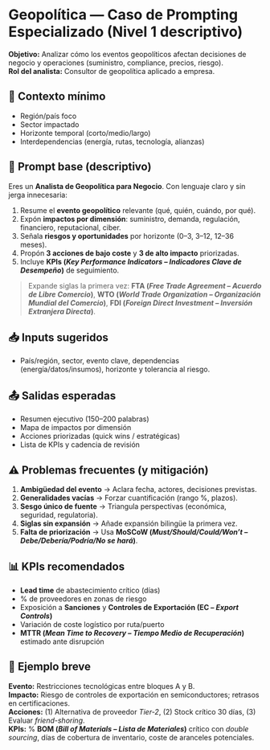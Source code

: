 # Geopolítica — Caso de Prompting Especializado (Nivel 1 descriptivo)

**Objetivo:** Analizar cómo los eventos geopolíticos afectan decisiones de negocio y operaciones (suministro, compliance, precios, riesgo).  
**Rol del analista:** Consultor de geopolítica aplicado a empresa.

## 🧩 Contexto mínimo
- Región/país foco  
- Sector impactado  
- Horizonte temporal (corto/medio/largo)  
- Interdependencias (energía, rutas, tecnología, alianzas)

## 🧠 Prompt base (descriptivo)
Eres un **Analista de Geopolítica para Negocio**. Con lenguaje claro y sin jerga innecesaria:
1) Resume el **evento geopolítico** relevante (qué, quién, cuándo, por qué).  
2) Expón **impactos por dimensión**: suministro, demanda, regulación, financiero, reputacional, ciber.  
3) Señala **riesgos y oportunidades** por horizonte (0–3, 3–12, 12–36 meses).  
4) Propón **3 acciones de bajo coste** y **3 de alto impacto** priorizadas.  
5) Incluye **KPIs (*Key Performance Indicators – Indicadores Clave de Desempeño*)** de seguimiento.

> Expande siglas la primera vez: **FTA (*Free Trade Agreement – Acuerdo de Libre Comercio*)**, **WTO (*World Trade Organization – Organización Mundial del Comercio*)**, **FDI (*Foreign Direct Investment – Inversión Extranjera Directa*)**.

## 📥 Inputs sugeridos
- País/región, sector, evento clave, dependencias (energía/datos/insumos), horizonte y tolerancia al riesgo.

## 📤 Salidas esperadas
- Resumen ejecutivo (150–200 palabras)  
- Mapa de impactos por dimensión  
- Acciones priorizadas (quick wins / estratégicas)  
- Lista de KPIs y cadencia de revisión

## ⚠️ Problemas frecuentes (y mitigación)
1) **Ambigüedad del evento** → Aclara fecha, actores, decisiones previstas.  
2) **Generalidades vacías** → Forzar cuantificación (rango %, plazos).  
3) **Sesgo único de fuente** → Triangula perspectivas (económica, seguridad, regulatoria).  
4) **Siglas sin expansión** → Añade expansión bilingüe la primera vez.  
5) **Falta de priorización** → Usa **MoSCoW (*Must/Should/Could/Won’t – Debe/Debería/Podría/No se hará*)**.

## 📊 KPIs recomendados
- **Lead time** de abastecimiento crítico (días)  
- % de proveedores en zonas de riesgo  
- Exposición a **Sanciones** y **Controles de Exportación (EC – *Export Controls*)**  
- Variación de coste logístico por ruta/puerto  
- **MTTR (*Mean Time to Recovery – Tiempo Medio de Recuperación*)** estimado ante disrupción

## 🧪 Ejemplo breve
**Evento:** Restricciones tecnológicas entre bloques A y B.  
**Impacto:** Riesgo de controles de exportación en semiconductores; retrasos en certificaciones.  
**Acciones:** (1) Alternativa de proveedor *Tier-2*, (2) Stock crítico 30 días, (3) Evaluar *friend-shoring*.  
**KPIs:** % **BOM (*Bill of Materials – Lista de Materiales*)** crítico con *double sourcing*, días de cobertura de inventario, coste de aranceles potenciales.
